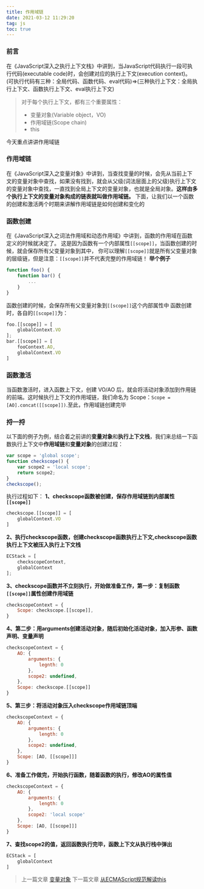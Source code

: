 ```yaml
---
title: 作用域链
date: 2021-03-12 11:29:20
tag: js
toc: true
---
```


### 前言
在《JavaScript深入之执行上下文栈》中讲到，当JavaScript代码执行一段可执行代码(executable code)时，会创建对应的执行上下文(execution context)。
(可执行代码有三种：全局代码、函数代码、eval代码)=>(三种执行上下文：全局执行上下文、函数执行上下文、eval执行上下文)
>对于每个执行上下文，都有三个重要属性：
>* 变量对象(Variable object，VO)
>* 作用域链(Scope chain)
>* this

今天重点讲讲作用域链

### 作用域链
在《JavaScript深入之变量对象》中讲到，当查找变量的时候，会先从当前上下文的变量对象中查找，如果没有找到，就会从父级(词法层面上的父级)执行上下文的变量对象中查找，一直找到全局上下文的变量对象，也就是全局对象。**这样由多个执行上下文的变量对象构成的链表就叫做作用域链。**
下面，让我们以一个函数的创建和激活两个时期来讲解作用域链是如何创建和变化的

### 函数创建
在《JavaScript深入之词法作用域和动态作用域》中讲到，函数的作用域在函数定义的时候就决定了。
这是因为函数有一个内部属性`[[scope]]`，当函数创建的时候，就会保存所有父变量对象到其中，
你可以理解`[[scope]]`就是所有父变量对象的层级链，但是注意：`[[scope]]`并不代表完整的作用域链！
**举个例子**
```js
function foo() {
    function bar() {
        ...
    }
}
```
函数创建的时候，会保存所有父变量对象到`[[scope]]`这个内部属性中
函数创建时，各自的`[[scope]]`为：
```js
foo.[[scope]] = [
    globalContext.VO
];
bar.[[scope]] = [
    fooContext.AO,
    globalContext.VO
]
```

### 函数激活
当函数激活时，进入函数上下文，创建 VO/AO 后，就会将活动对象添加到作用链的前端。这时候执行上下文的作用域链，我们命名为 Scope：`Scope = [AO].concat([[scope]])`.至此，作用域链创建完毕

### 捋一捋
以下面的例子为例，结合着之前讲的**变量对象**和**执行上下文栈**，我们来总结一下函数执行上下文中**作用域链**和**变量对象**的创建过程：
```js
var scope = 'global scope';
function checkscope() {
    var scope2 = 'local scope';
    return scope2;
}
checkscope();
```
执行过程如下：
**1、checkscope函数被创建，保存作用域链到内部属性`[[scope]]`**
```js
checkscope.[[scope]] = [
    globalContext.VO
]
```
**2、执行checkscope函数，创建checkscope函数执行上下文,checkscope函数执行上下文被压入执行上下文栈**
```js
ECStack = [
    checkscopeContext,
    globalContext
];
```
**3、checkscope函数并不立刻执行，开始做准备工作，第一步：复制函数`[[scope]]`属性创建作用域链**
```js
checkscopeContext = {
    Scope: checkscope.[[scope]],
}
```
**4、第二步：用arguments创建活动对象，随后初始化活动对象，加入形参、函数声明、变量声明**
```js
checkscopeContext = {
    AO: {
        arguments: {
            legnth: 0
        },
        scope2: undefined,
    },
    Scope: checkscope.[[scope]]
}
```
**5、第三步：将活动对象压入checkscope作用域链顶端**
```js
checkscopeContext = {
    AO: {
        arguments: {
            length: 0
        },
        scope2: undefined,
    },
    Scope: [AO, [[scope]]]
}
```
**6、准备工作做完，开始执行函数，随着函数的执行，修改AO的属性值**
```js
checkscopeContext = {
    AO: {
        arguments: {
            length: 0
        },
        scope2: 'local scope'
    },
    Scope: [AO, [[scope]]]
}
```
**7、查找scope2的值，返回函数执行完毕，函数上下文从执行栈中弹出**
```js
ECStack = [
    globalContext
]
```

>上一篇文章 [变量对象](/All/js/deepStudy/four "变量对象")
>下一篇文章 [从ECMAScript规范解读this](/All/js/deepStudy/six "从ECMAScript规范解读this")